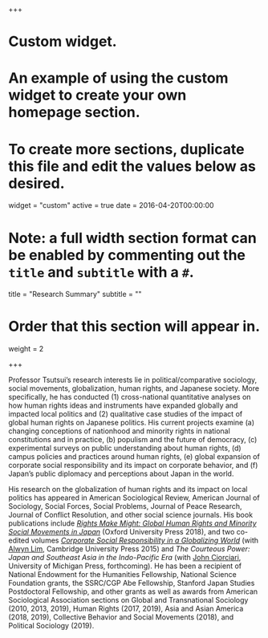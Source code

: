 +++
# Custom widget.
# An example of using the custom widget to create your own homepage section.
# To create more sections, duplicate this file and edit the values below as desired.
widget = "custom"
active = true
date = 2016-04-20T00:00:00

# Note: a full width section format can be enabled by commenting out the `title` and `subtitle` with a `#`.
title = "Research Summary"
subtitle = ""

# Order that this section will appear in.
weight = 2

+++

Professor Tsutsui’s research interests lie in political/comparative sociology, social movements, globalization, human rights, and Japanese society. More specifically, he has conducted (1) cross-national quantitative analyses on how human rights ideas and instruments have expanded globally and impacted local politics and (2) qualitative case studies of the impact of global human rights on Japanese politics. His current projects examine (a) changing conceptions of nationhood and minority rights in national constitutions and in practice, (b) populism and the future of democracy, (c) experimental surveys on public understanding about human rights, (d) campus policies and practices around human rights, (e) global expansion of corporate social responsibility and its impact on corporate behavior, and (f) Japan’s public diplomacy and perceptions about Japan in the world.

His research on the globalization of human rights and its impact on local politics has appeared in American Sociological Review, American Journal of Sociology, Social Forces, Social Problems, Journal of Peace Research, Journal of Conflict Resolution, and other social science journals. His book publications include [_Rights Make Might: Global Human Rights and Minority Social Movements in Japan_](https://global.oup.com/academic/product/rights-make-might-9780190853112?cc=us&lang=en&#) (Oxford University Press 2018), and two co-edited volumes [_Corporate Social Responsibility in a Globalizing World_](https://www.google.com/url?q=https://www.cambridge.org/US/academic/subjects/sociology/political-sociology/corporate-social-responsibility-globalizing-world%23contentsTabAnchor&source=gmail&ust=1594448525055000&usg=AFQjCNG1UTsVgto3Ob48XktpVF2q_V-JLQ) (with [Alwyn Lim](https://www.smu.edu.sg/faculty/profile/149941/Alwyn-LIM), Cambridge University Press 2015) and _The Courteous Power: Japan and Southeast Asia in the Indo-Pacific Era_ (with [John Ciorciari](http://www-personal.umich.edu/~johncior/), University of Michigan Press, forthcoming). He has been a recipient of National Endowment for the Humanities Fellowship, National Science Foundation grants, the SSRC/CGP Abe Fellowship, Stanford Japan Studies Postdoctoral Fellowship, and other grants as well as awards from American Sociological Association sections on Global and Transnational Sociology (2010, 2013, 2019), Human Rights (2017, 2019), Asia and Asian America (2018, 2019), Collective Behavior and Social Movements (2018), and Political Sociology (2019).  